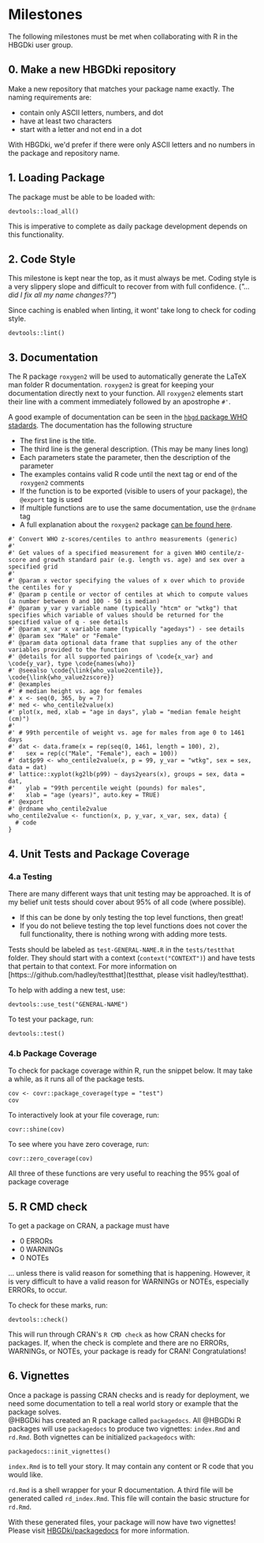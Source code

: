 # Milestones

The following milestones must be met when collaborating with R in the HBGDki user group.

## 0. Make a new HBGDki repository

Make a new repository that matches your package name exactly.  The naming requirements are:
* contain only ASCII letters, numbers, and dot
* have at least two characters
* start with a letter and not end in a dot

With HBGDki, we'd prefer if there were only ASCII letters and no numbers in the package and repository name.

## 1. Loading Package

The package must be able to be loaded with:

```{r}
devtools::load_all()
```

This is imperative to complete as daily package development depends on this functionality.

## 2. Code Style

This milestone is kept near the top, as it must always be met.  Coding style is a very slippery slope and difficult to recover from with full confidence.  (*"... did I fix all my name changes??"*)

Since caching is enabled when linting, it wont' take long to check for coding style.

```{r}
devtools::lint()
```

## 3. Documentation

The R package ``roxygen2`` will be used to automatically generate the LaTeX man folder R documentation.  ``roxygen2`` is great for keeping your documentation directly next to your function.  All ``roxygen2`` elements start their line with a comment immediately followed by an apostrophe `#'`.


A good example of documentation can be seen in the [`hbgd` package WHO stadards](https://github.com/HBGDki/hbgd/blob/master/R/standard_who.R#L1).  The documentation has the following structure
* The first line is the title.
* The third line is the general description. (This may be many lines long)
* Each parameters state the parameter, then the description of the parameter
* The examples contains valid R code until the next tag or end of the ``roxygen2`` comments
* If the function is to be exported (visible to users of your package), the `@export` tag is used
* If multiple functions are to use the same documentation, use the `@rdname` tag
* A full explanation about the ``roxygen2`` package [can be found here](https://cran.r-project.org/web/packages/roxygen2/vignettes/rd.html).
```
#' Convert WHO z-scores/centiles to anthro measurements (generic)
#'
#' Get values of a specified measurement for a given WHO centile/z-score and growth standard pair (e.g. length vs. age) and sex over a specified grid
#'
#' @param x vector specifying the values of x over which to provide the centiles for y
#' @param p centile or vector of centiles at which to compute values (a number between 0 and 100 - 50 is median)
#' @param y_var y variable name (typically "htcm" or "wtkg") that specifies which variable of values should be returned for the specified value of q - see details
#' @param x_var x variable name (typically "agedays") - see details
#' @param sex "Male" or "Female"
#' @param data optional data frame that supplies any of the other variables provided to the function
#' @details for all supported pairings of \code{x_var} and \code{y_var}, type \code{names(who)}
#' @seealso \code{\link{who_value2centile}}, \code{\link{who_value2zscore}}
#' @examples
#' # median height vs. age for females
#' x <- seq(0, 365, by = 7)
#' med <- who_centile2value(x)
#' plot(x, med, xlab = "age in days", ylab = "median female height (cm)")
#'
#' # 99th percentile of weight vs. age for males from age 0 to 1461 days
#' dat <- data.frame(x = rep(seq(0, 1461, length = 100), 2),
#'   sex = rep(c("Male", "Female"), each = 100))
#' dat$p99 <- who_centile2value(x, p = 99, y_var = "wtkg", sex = sex, data = dat)
#' lattice::xyplot(kg2lb(p99) ~ days2years(x), groups = sex, data = dat,
#'   ylab = "99th percentile weight (pounds) for males",
#'   xlab = "age (years)", auto.key = TRUE)
#' @export
#' @rdname who_centile2value
who_centile2value <- function(x, p, y_var, x_var, sex, data) {
  # code
}
```


## 4. Unit Tests and Package Coverage

### 4.a Testing

There are many different ways that unit testing may be approached.  It is of my belief unit tests should cover about 95% of all code (where possible).  
* If this can be done by only testing the top level functions, then great!
* If you do not believe testing the top level functions does not cover the full functionality, there is nothing wrong with adding more tests.

Tests should be labeled as `test-GENERAL-NAME.R` in the `tests/testthat` folder.  They should start with a context (`context("CONTEXT")`) and have tests that pertain to that context.  For more information on [https:://github.com/hadley/testthat](testthat, please visit hadley/testthat).

To help with adding a new test, use:

```{r}
devtools::use_test("GENERAL-NAME")
```

To test your package, run:

```{r}
devtools::test()
```

### 4.b Package Coverage

To check for package coverage within R, run the snippet below.  It may take a while, as it runs all of the package tests.
```{r}
cov <- covr::package_coverage(type = "test")
cov
```

To interactively look at your file coverage, run:
```{r}
covr::shine(cov)
```

To see where you have zero coverage, run:
```{r}
covr::zero_coverage(cov)
```

All three of these functions are very useful to reaching the 95% goal of package coverage

## 5. R CMD check

To get a package on CRAN, a package must have
* 0 ERRORs
* 0 WARNINGs
* 0 NOTEs

... unless there is valid reason for something that is happening.  However, it is very difficult to have a valid reason for WARNINGs or NOTEs, especially ERRORs, to occur.  

To check for these marks, run:
```{r}
devtools::check()
```

This will run through CRAN's `R CMD check` as how CRAN checks for packages.  If, when the check is complete and there are no ERRORs, WARNINGs, or NOTEs, your package is ready for CRAN! Congratulations!


## 6. Vignettes

Once a package is passing CRAN checks and is ready for deployment, we need some documentation to tell a real world story or example that the package solves.  
@HBGDki has created an R package called `packagedocs`.  All @HBGDki R packages will use `packagedocs` to produce two vignettes: `index.Rmd` and `rd.Rmd`.  Both vignettes can be initialized `packagedocs` with:

```{r}
packagedocs::init_vignettes()
```

`index.Rmd` is to tell your story.  It may contain any content or R code that you would like.  

`rd.Rmd` is a shell wrapper for your R documentation.  A third file will be generated called `rd_index.Rmd`.  This file will contain the basic structure for `rd.Rmd`.  

With these generated files, your package will now have two vignettes!  Please visit [HBGDki/packagedocs](https://HBGDki.github.io/packagedocs) for more information.
